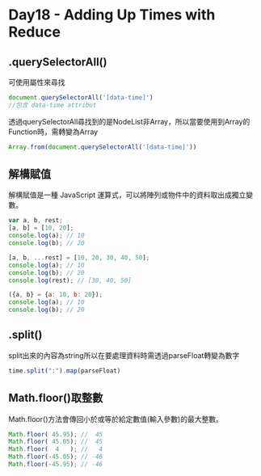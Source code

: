 # Day18 - Adding Up Times with Reduce
## .querySelectorAll()
可使用屬性來尋找
```js
document.querySelectorAll('[data-time]')
//包含 data-time attribut
```

透過querySelectorAll尋找到的是NodeList非Array，所以當要使用到Array的Function時，需轉變為Array
```js
Array.from(document.querySelectorAll('[data-time]'))
```
## 解構賦值
解構賦值是一種 JavaScript 運算式，可以將陣列或物件中的資料取出成獨立變數。
```js
var a, b, rest;
[a, b] = [10, 20];
console.log(a); // 10
console.log(b); // 20

[a, b, ...rest] = [10, 20, 30, 40, 50];
console.log(a); // 10
console.log(b); // 20
console.log(rest); // [30, 40, 50]

({a, b} = {a: 10, b: 20});
console.log(a); // 10
console.log(b); // 20
```

## .split()
split出來的內容為string所以在要處理資料時需透過parseFloat轉變為數字
```js
time.split(":").map(parseFloat)
```

## Math.floor()取整數
Math.floor()方法會傳回小於或等於給定數值(輸入參數)的最大整數。
```js
Math.floor( 45.95); //  45
Math.floor( 45.05); //  45
Math.floor(  4   ); //   4
Math.floor(-45.05); // -46 
Math.floor(-45.95); // -46
```
